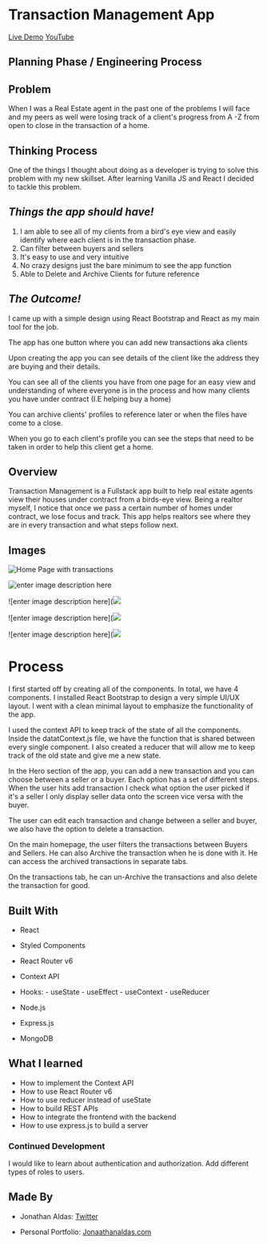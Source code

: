 
# Transaction Management App

[Live Demo](https://ornate-kulfi-cf002a.netlify.app/)
[YouTube](https://youtu.be/SkS4hNU2koo)

## Planning Phase / Engineering Process

## **Problem**

When I was a Real Estate agent in the past one of the problems I will face and my peers as well were losing track of a client's progress from A -Z from open to close in the transaction of a home. 

## **Thinking Process**

One of the things I thought about doing as a developer is trying to solve this problem with my new skillset. 
After learning Vanilla JS and React I decided to tackle this problem. 

## ***Things the app should have!***

 1. I am able to see all of my clients from a bird's eye view and easily identify where each client is in the transaction phase. 
 2. Can filter between buyers and sellers 
 3. It's easy to use and very intuitive
 4. No crazy designs just the bare minimum to see the app function 
 5. Able to Delete and Archive Clients for future reference


## ***The Outcome!***

I came up with a simple design using React Bootstrap and React as my main tool for the job. 

The app has one button where you can add new transactions aka clients

Upon creating the app you can see details of the client like the address they are buying and their details. 

You can see all of the clients you have from one page for an easy view and understanding of where everyone is in the process and how many clients you have under contract (I.E helping buy a home)

You can archive clients' profiles to reference later or when the files have come to a close.  

When you go to each client's profile you can see the steps that need to be taken in order to help this client get a home. 

## Overview
Transaction Management is a Fullstack app built to help real estate agents view their houses under contract from a birds-eye view.  Being a realtor myself, I notice that once we pass a certain number of homes under contract, we lose focus and track. 
This app helps realtors see where they are in every transaction and what steps follow next. 


## Images

![Home Page with transactions ](https://i.imgur.com/BAAaqv3.png)

![enter image description here](https://i.imgur.com/3i9UDIs.png)

![enter image description here](![](https://i.imgur.com/d6ovFXE.png)

![enter image description here](![](https://i.imgur.com/r9sUMc5.png)

![enter image description here](![](https://i.imgur.com/fY8fSFU.png)

# Process

I first started off by creating all of the components. In total, we have 4 components. I installed React Bootstrap to design a very simple UI/UX layout. I went with a clean minimal layout to emphasize the functionality of the app. 

I used the context API to keep track of the state of all the components. Inside the datatContext.js file, we have the function that is shared between every single component. 
I also created a reducer that will allow me to keep track of the old state and give me a new state.

In the Hero section of the app, you can add a new transaction and you can choose between a seller or a buyer. Each option has a set of different steps. When the user hits add transaction I check what option the user picked if it's a seller I only display seller data onto the screen vice versa with the buyer. 

The user can edit each transaction and change between a seller and buyer, we also have the option to delete a transaction. 

On the main homepage, the user filters the transactions between Buyers and Sellers. He can also Archive the transaction when he is done with it. He can access the archived transactions in separate tabs. 

On the transactions tab, he can un-Archive the transactions and also delete the transaction for good. 

## Built With 

 -  React
 -   Styled Components
 -   React Router v6
 -   Context API
 -   Hooks:
    -   useState
    -   useEffect
    -   useContext
    -   useReducer
   
 - Node.js
 - Express.js
 - MongoDB

## What I learned 

-   How to implement the Context API
-   How to use React Router v6
-   How to use reducer instead of useState
- How to build REST APIs
- How to integrate the frontend with the backend
- How to use express.js to build a server

### Continued Development

I would like to learn about authentication and authorization. Add different types of roles to users. 
## Made By

- Jonathan Aldas:   [Twitter](https://twitter.com/jonathanxcoder)

-   Personal Portfolio:  [Jonaathanaldas.com ](https://jonathanaldas.com/)
